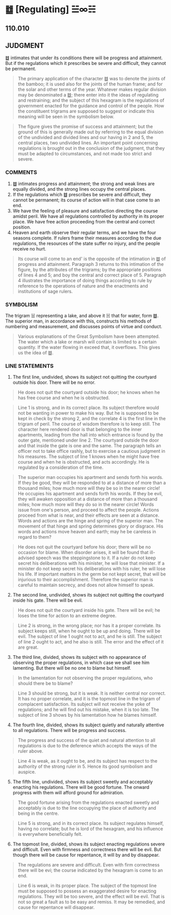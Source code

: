 # ䷻ [Regulating] ☱∞☵

## 110.010

## JUDGMENT

䷻ intimates that under its conditions there will be progress and attainment. But if the regulations which it prescribes be severe and difficult, they cannot be permanent.

> The primary application of the character ䷻ was to denote the joints of the bamboo; it is used also for the joints of the human frame; and for the solar and other terms of the year. Whatever makes regular division may be denominated a ䷻; there enter into it the ideas of regulating and restraining; and the subject of this hexagram is the regulations of government enacted for the guidance and control of the people. How the constituent trigrams are supposed to suggest or indicate this meaning will be seen in the symbolism below.

> The figure gives the promise of success and attainment; but the ground of this is generally made out by referring to the equal division of the undivided and divided lines and our having in 2 and 5, the central places, two undivided lines. An important point concerning regulations is brought out in the conclusion of the judgment, that they must be adapted to circumstances, and not made too strict and severe.

### COMMENTS

1. ䷻ intimates progress and attainment; the strong and weak lines are equally divided, and the strong lines occupy the central places.
2. If the regulations which ䷻ prescribes be severe and difficult, they cannot be permanent; its course of action will in that case come to an end.
3. We have the feeling of pleasure and satisfaction directing the course amidst peril. We have all regulations controlled by authority in its proper place. We have free action proceeding from the central and correct position.
4. Heaven and earth observe their regular terms, and we have the four seasons complete. If rulers frame their measures according to the due regulations, the resources of the state suffer no injury, and the people receive no hurt.

> Its course will come to an end' is the opposite of the intimation in ䷻ of progress and attainment. Paragraph 3 returns to this intimation of the figure, by the attributes of the trigrams; by the appropriate positions of lines 4 and 5; and boy the central and correct place of 5. Paragraph 4 illustrates the importance of doing things according to rule by reference to the operations of nature and the enactments and institutions of sage rulers.

### SYMBOLISM

The trigram ☱ representing a lake, and above it ☵ that for water, form ䷻. The superior man, in accordance with this, constructs his methods of numbering and measurement, and discusses points of virtue and conduct.

> Various explanations of the Great Symbolism have been attempted. The water which a lake or marsh will contain is limited to a certain quantity. If the water flowing in exceed that, it overflows. This gives us the idea of ䷻.

### LINE STATEMENTS

1. The first line, undivided, shows its subject not quitting the courtyard outside his door. There will be no error.

> He does not quit the courtyard outside his door; he knows when he has free course and when he is obstructed.

> Line 1 is strong, and in its correct place. Its subject therefore would not be wanting in power to make his way. But he is supposed to be kept in check by the strong 2, and the correlate 4 is the first line in the trigram of peril. The course of wisdom therefore is to keep still. The character here rendered door is that belonging to the inner apartments, leading from the hall into which entrance is found by the outer gate, mentioned under line 2. The courtyard outside the door and that inside the gate is one and the same. The paragraph tells an officer not to take office rashly, but to exercise a cautious judgment in his measures. The subject of line 1 knows when he might have free course and when he is obstructed, and acts accordingly. He is regulated by a consideration of the time.

> The superior man occupies his apartment and sends forth his words. If they be good, they will be responded to at a distance of more than a thousand miles; how much more will they be so in the nearer circle! He occupies his apartment and sends forth his words. If they be evil, they will awaken opposition at a distance of more than a thousand miles; how much more will they do so in the nearer circle! Words issue from one's person, and proceed to affect the people. Actions proceed from what is near, and their effects are seen at a distance. Words and actions are the hinge and spring of the superior man. The movement of that hinge and spring determines glory or disgrace. His words and actions move heaven and earth; may he be careless in regard to them?

> He does not quit the courtyard before his door; there will be no occasion for blame. When disorder arises, it will be found that ill-advised speech was the steppingstone to it. If a ruler do not keep secret his deliberations with his minister, he will lose that minister. If a minister do not keep secret his deliberations with his ruler, he will lose his life. If important matters in the germ be not kept secret, that will be injurious to their accomplishment. Therefore the superior man is careful to maintain secrecy, and does not allow himself to speak.

2. The second line, undivided, shows its subject not quitting the courtyard inside his gate. There will be evil.

> He does not quit the courtyard inside his gate. There will be evil; he loses the time for action to an extreme degree.

> Line 2 is strong, in the wrong place; nor has it a proper correlate. Its subject keeps still, when he ought to be up and doing. There will be evil. The subject of line 1 ought not to act, and he is still. The subject of line 2 ought to act, and he also is still. The error and the effect of it are great.

3. The third line, divided, shows its subject with no appearance of observing the proper regulations, in which case we shall see him lamenting. But there will be no one to blame but himself.

> In the lamentation for not observing the proper regulations, who should there be to blame?

> Line 3 should be strong, but it is weak. It is neither central nor correct. It has no proper correlate, and it is the topmost line in the trigram of complacent satisfaction. Its subject will not receive the yoke of regulations; and he will find out his mistake, when it is too late. The subject of line 3 shows by his lamentation how he blames himself.

4. The fourth line, divided, shows its subject quietly and naturally attentive to all regulations. There will be progress and success.

> The progress and success of the quiet and natural attention to all regulations is due to the deference which accepts the ways of the ruler above.

> Line 4 is weak, as it ought to be, and its subject has respect to the authority of the strong ruler in 5. Hence its good symbolism and auspice.

5. The fifth line, undivided, shows its subject sweetly and acceptably enacting his regulations. There will be good fortune. The onward progress with them will afford ground for admiration.

> The good fortune arising from the regulations enacted sweetly and acceptably is due to the line occupying the place of authority and being in the centre.

> Line 5 is strong, and in its correct place. Its subject regulates himself, having no correlate; but he is lord of the hexagram, and his influence is everywhere beneficially felt.

6. The topmost line, divided, shows its subject enacting regulations severe and difficult. Even with firmness and correctness there will be evil. But though there will be cause for repentance, it will by and by disappear.

> The regulations are severe and difficult. Even with firm correctness there will be evi; the course indicated by the hexagram is come to an end.

> Line 6 is weak, in its proper place. The subject of the topmost line must be supposed to possess an exaggerated desire for enacting regulations. They will be too severe, and the effect will be evil. That is not so great a fault as to be easy and remiss. It may be remedied, and cause for repentance will disappear.
